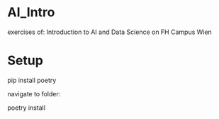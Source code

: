 # AI_Intro

exercises of: Introduction to AI and Data Science on FH Campus Wien

# Setup

pip install poetry

navigate to folder:

poetry install
